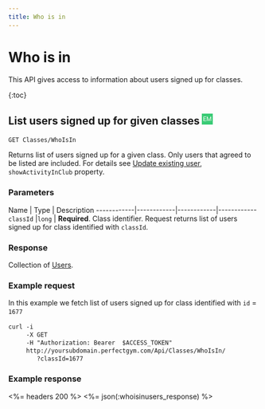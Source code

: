 ```yaml
---
title: Who is in
---
```


# Who is in

This API gives access to information about users signed up for classes.

{:toc}


## List users signed up for given classes ![alt text][EM]

    GET Classes/WhoIsIn

Returns list of users signed up for a given class. Only users that agreed to be listed are included. For details see [Update existing user][UpdateExistingUser], `showActivityInClub` property.


### Parameters 

Name        | Type       | Description
------------|------------|------------|------------
`classId`   |`long`      | **Required**. Class identifier. Request returns list of users signed up for class identified with `classId`.



### Response

Collection of [Users][User].


### Example request

In this example we fetch list of users signed up for class identified with `id` = `1677`

``` command-line
curl -i 
     -X GET 
     -H "Authorization: Bearer  $ACCESS_TOKEN"  
     http://yoursubdomain.perfectgym.com/Api/Classes/WhoIsIn/
     	?classId=1677     	
```


### Example response

<%= headers 200 %>
<%= json(:whoisinusers_response) %>



[User]: /api/users/user
[UpdateExistingUser]: /api/users/addupdateuser#update_user

[EM]: /assets/images/employee.png "Employee mode"
[UM]: /assets/images/user.png "User mode"
